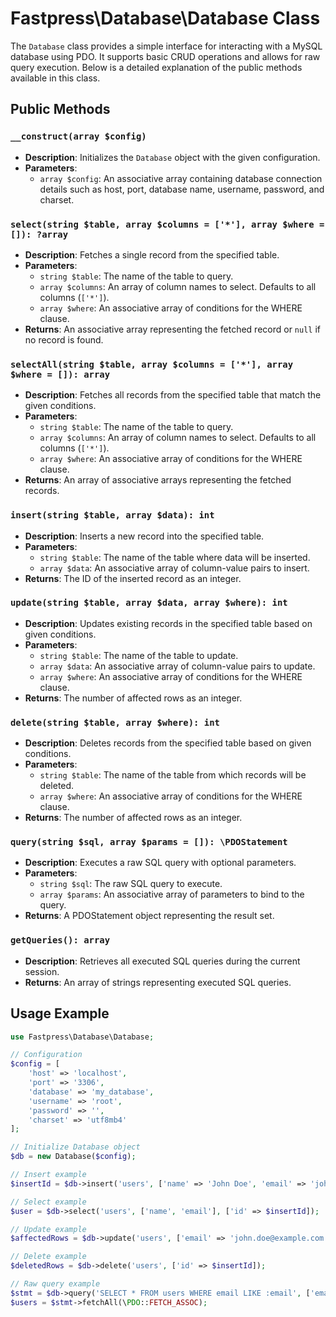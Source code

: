 # Fastpress\Database\Database Class

The `Database` class provides a simple interface for interacting with a MySQL database using PDO. It supports basic CRUD operations and allows for raw query execution. Below is a detailed explanation of the public methods available in this class.

## Public Methods

### `__construct(array $config)`

- **Description**: Initializes the `Database` object with the given configuration.
- **Parameters**:
  - `array $config`: An associative array containing database connection details such as host, port, database name, username, password, and charset.

### `select(string $table, array $columns = ['*'], array $where = []): ?array`

- **Description**: Fetches a single record from the specified table.
- **Parameters**:
  - `string $table`: The name of the table to query.
  - `array $columns`: An array of column names to select. Defaults to all columns (`['*']`).
  - `array $where`: An associative array of conditions for the WHERE clause.
- **Returns**: An associative array representing the fetched record or `null` if no record is found.

### `selectAll(string $table, array $columns = ['*'], array $where = []): array`

- **Description**: Fetches all records from the specified table that match the given conditions.
- **Parameters**:
  - `string $table`: The name of the table to query.
  - `array $columns`: An array of column names to select. Defaults to all columns (`['*']`).
  - `array $where`: An associative array of conditions for the WHERE clause.
- **Returns**: An array of associative arrays representing the fetched records.

### `insert(string $table, array $data): int`

- **Description**: Inserts a new record into the specified table.
- **Parameters**:
  - `string $table`: The name of the table where data will be inserted.
  - `array $data`: An associative array of column-value pairs to insert.
- **Returns**: The ID of the inserted record as an integer.

### `update(string $table, array $data, array $where): int`

- **Description**: Updates existing records in the specified table based on given conditions.
- **Parameters**:
  - `string $table`: The name of the table to update.
  - `array $data`: An associative array of column-value pairs to update.
  - `array $where`: An associative array of conditions for the WHERE clause.
- **Returns**: The number of affected rows as an integer.

### `delete(string $table, array $where): int`

- **Description**: Deletes records from the specified table based on given conditions.
- **Parameters**:
  - `string $table`: The name of the table from which records will be deleted.
  - `array $where`: An associative array of conditions for the WHERE clause.
- **Returns**: The number of affected rows as an integer.

### `query(string $sql, array $params = []): \PDOStatement`

- **Description**: Executes a raw SQL query with optional parameters.
- **Parameters**:
  - `string $sql`: The raw SQL query to execute.
  - `array $params`: An associative array of parameters to bind to the query.
- **Returns**: A PDOStatement object representing the result set.

### `getQueries(): array`

- **Description**: Retrieves all executed SQL queries during the current session.
- **Returns**: An array of strings representing executed SQL queries.

## Usage Example

```php
use Fastpress\Database\Database;

// Configuration
$config = [
    'host' => 'localhost',
    'port' => '3306',
    'database' => 'my_database',
    'username' => 'root',
    'password' => '',
    'charset' => 'utf8mb4'
];

// Initialize Database object
$db = new Database($config);

// Insert example
$insertId = $db->insert('users', ['name' => 'John Doe', 'email' => 'john@example.com']);

// Select example
$user = $db->select('users', ['name', 'email'], ['id' => $insertId]);

// Update example
$affectedRows = $db->update('users', ['email' => 'john.doe@example.com'], ['id' => $insertId]);

// Delete example
$deletedRows = $db->delete('users', ['id' => $insertId]);

// Raw query example
$stmt = $db->query('SELECT * FROM users WHERE email LIKE :email', ['email' => '%example.com']);
$users = $stmt->fetchAll(\PDO::FETCH_ASSOC);